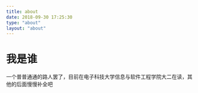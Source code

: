 ```yaml
---
title: about
date: 2018-09-30 17:25:30
type: "about"
layout: "about"
---
```


# 我是谁

一个普普通通的路人罢了，目前在电子科技大学信息与软件工程学院大二在读，其他的后面慢慢补全吧